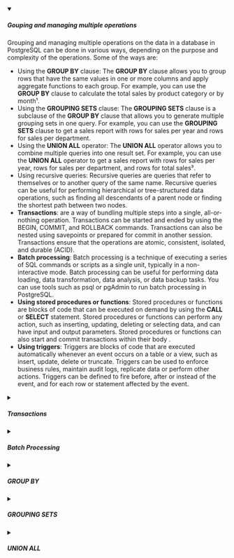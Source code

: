 <!-- https://brandfolder.com/workbench/extract-text-from-image -->
<!-- ![for root](/img/interviews/angular/forroot.png) -->

<details open>
<summary><h5>Gouping and managing multiple operations</h5></summary>

Grouping and managing multiple operations on the data in a database in PostgreSQL can be done in various ways, depending on the purpose and complexity of the operations. Some of the ways are:

- Using the **GROUP BY** clause: The **GROUP BY** clause allows you to group rows that have the same values in one or more columns and apply aggregate functions to each group. For example, you can use the **GROUP BY** clause to calculate the total sales by product category or by month¹.
- Using the **GROUPING SETS** clause: The **GROUPING SETS** clause is a subclause of the **GROUP BY** clause that allows you to generate multiple grouping sets in one query. For example, you can use the **GROUPING SETS** clause to get a sales report with rows for sales per year and rows for sales per department.
- Using the **UNION ALL** operator: The **UNION ALL** operator allows you to combine multiple queries into one result set. For example, you can use the **UNION ALL** operator to get a sales report with rows for sales per year, rows for sales per department, and rows for total sales³.
- Using recursive queries: Recursive queries are queries that refer to themselves or to another query of the same name. Recursive queries can be useful for performing hierarchical or tree-structured data operations, such as finding all descendants of a parent node or finding the shortest path between two nodes.
- **Transactions**: are a way of bundling multiple steps into a single, all-or-nothing operation. Transactions can be started and ended by using the BEGIN, COMMIT, and ROLLBACK commands. Transactions can also be nested using savepoints or prepared for commit in another session. Transactions ensure that the operations are atomic, consistent, isolated, and durable (ACID).
- **Batch processing**: Batch processing is a technique of executing a series of SQL commands or scripts as a single unit, typically in a non-interactive mode. Batch processing can be useful for performing data loading, data transformation, data analysis, or data backup tasks. You can use tools such as psql or pgAdmin to run batch processing in PostgreSQL.
- **Using stored procedures or functions**: Stored procedures or functions are blocks of code that can be executed on demand by using the **CALL** or **SELECT** statement. Stored procedures or functions can perform any action, such as inserting, updating, deleting or selecting data, and can have input and output parameters. Stored procedures or functions can also start and commit transactions within their body .
- **Using triggers**: Triggers are blocks of code that are executed automatically whenever an event occurs on a table or a view, such as insert, update, delete or truncate. Triggers can be used to enforce business rules, maintain audit logs, replicate data or perform other actions. Triggers can be defined to fire before, after or instead of the event, and for each row or statement affected by the event.

</details>

<details>
<summary><h5>Transactions</h5></summary>

Transactions are a fundamental concept of all database systems. They allow you to perform multiple operations as a single, atomic unit of work that either succeeds or fails as a whole. PostgreSQL supports transactions using the **BEGIN**, **COMMIT**, and **ROLLBACK** statements.

Here are some examples of how to use transactions in PostgreSQL:

- To start a transaction, you can use any of these statements: `BEGIN TRANSACTION;`, `BEGIN WORK;`, or `BEGIN;`. For example:

```sql
BEGIN;
INSERT INTO accounts (name, balance) VALUES ('Alice', 10000);
```

- To end a transaction and make the changes permanent, you can use any of these statements: `COMMIT TRANSACTION;`, `COMMIT WORK;`, or `COMMIT;`. For example:

```sql
COMMIT;
```

- To cancel a transaction and undo the changes, you can use any of these statements: `ROLLBACK TRANSACTION;`, `ROLLBACK WORK;`, or `ROLLBACK;`. For example:

```sql
ROLLBACK;
```

- To specify the transaction mode, you can use the `SET TRANSACTION` statement before the first command in the transaction. The transaction mode determines how the transaction interacts with other concurrent transactions. For example:

```sql
BEGIN;
SET TRANSACTION READ ONLY;
SELECT * FROM accounts;
COMMIT;
```

This transaction will only perform read operations and will not see any changes made by other transactions after it starts.

</details>

<details>
<summary><h5>Batch Processing</h5></summary>

Batch processing is a technique to perform multiple operations in a single database connection, which can improve the performance and efficiency of data loading or manipulation. PostgreSQL supports several ways to do batch processing, such as:

- Using the **COPY** command to load data from a file or standard input into a table. This is the fastest way to insert large amounts of data into PostgreSQL, but it requires access to the file system of the server or client. For example:

```sql
COPY table_name FROM '/path/to/file.csv' WITH (FORMAT csv);
```

- Using the **multirow values** syntax to insert multiple rows with a single **INSERT** statement. This can reduce the network overhead and parsing cost of sending many individual statements. For example:

```sql
INSERT INTO table_name (col1, col2, col3) VALUES
(row1_val1, row1_val2, row1_val3),
(row2_val1, row2_val2, row2_val3),
...
(rowN_val1, rowN_val2, rowN_val3);
```

- Using the **pgloader** tool to load data from various sources (such as CSV, JSON, XML, MySQL, SQLite, etc.) into PostgreSQL. This tool can handle errors, data transformations, schema changes, and other options. For example:

```bash
pgloader mysql://user@host/dbname postgresql:///dbname
```

- Using a **batch file** to execute a series of SQL commands or scripts from the command line. This can be useful for automation or scheduling tasks. For example:

```batch
@echo off
psql -h localhost -U postgres -d dbname -f script.sql
```

</details>

<details>
<summary><h5>GROUP BY</h5></summary>

The GROUP BY clause in PostgreSQL is used to ***group rows that have the same values*** in one or more columns ***and apply an aggregate function*** to each group. The GROUP BY clause is often used with aggregate functions such as SUM, COUNT, AVG, MIN, MAX, etc. to calculate summary statistics for each group. Here is an example of using the GROUP BY clause in PostgreSQL:

Suppose you have a table called employees that stores the information of employees in a company, such as id, name, gender, department, salary, etc. The table looks like this:

| id | name | gender | department | salary |
|----|------|--------|------------|--------|
| 1  | Alice | F      | IT         | 5000   |
| 2  | Bob   | M      | HR         | 4000   |
| 3  | Carol | F      | Sales      | 6000   |
| 4  | David | M      | IT         | 7000   |
| 5  | Eve   | F      | Marketing  | 4500   |
| 6  | Frank | M      | Sales      | 5500   |

If you want to find out the total salary of each department, you can use the GROUP BY clause to group the rows by the department column and apply the SUM function to the salary column. The query looks like this:

```sql
SELECT department, SUM(salary) AS total_salary
FROM employees
GROUP BY department;
```

The output of the query is:

| department | total_salary |
|------------|--------------|
| IT         | 12000        |
| HR         | 4000         |
| Sales      | 11500        |
| Marketing  | 4500         |

The query divides the rows in the employees table into four groups based on the values in the department column: IT, HR, Sales, and Marketing. For each group, it calculates the sum of the salary column and returns it as total_salary.

You can also use multiple columns in the GROUP BY clause to create more specific groups. For example, if you want to find out the number of male and female employees in each department, you can use the GROUP BY clause with both gender and department columns. The query looks like this:

```sql
SELECT gender, department, COUNT(*) AS employee_count
FROM employees
GROUP BY gender, department;
```

The output of the query is:

| gender | department | employee_count |
|--------|------------|----------------|
| F      | IT         | 1              |
| M      | HR         | 1              |
| F      | Sales      | 1              |
| M      | IT         | 1              |
| F      | Marketing  | 1              |
| M      | Sales      | 1              |

The query ***divides the rows in the employees table into six groups*** based on the values in both gender and department columns: ***(F, IT), (M, HR), (F, Sales), (M, IT), (F, Marketing), and (M, Sales)***. For each group, it counts the number of rows and returns it as employee_count.

</details>

<details>
<summary><h5>GROUPING SETS</h5></summary>

The GROUPING SETS clause in PostgreSQL is used to ***specify multiple grouping sets in a single GROUP BY clause***. A grouping set is a set of columns or expressions by which you group the rows. The result of the GROUPING SETS clause is equivalent to the union of the results of each individual grouping set. The GROUPING SETS clause is ***often used with aggregate functions*** to calculate summary statistics for different levels of granularity. Here is an example of using the GROUPING SETS clause in PostgreSQL:

Suppose you have a table called sales that stores the information of sales transactions in a company, such as date, product, quantity, price, etc. The table looks like this:

| date       | product | quantity | price |
|------------|---------|----------|-------|
| 2021-01-01 | A       | 10       | 100   |
| 2021-01-01 | B       | 20       | 50    |
| 2021-01-02 | A       | 15       | 100   |
| 2021-01-02 | C       | 30       | 80    |
| 2021-01-03 | B       | 25       | 50    |
| 2021-01-03 | C       | 35       | 80    |

If you want to find out the total sales amount by date, by product, and overall, you can use the GROUPING SETS clause to ***specify three grouping sets: `(date)`, `(product)`, and `()`***. The query looks like this:

```sql
SELECT date, product, SUM(quantity * price) AS total_sales
FROM sales
GROUP BY GROUPING SETS ( (date), (product), () );
```

The output of the query is:

| date       | product | total_sales |
|------------|---------|-------------|
| 2021-01-01 |         | 2000        |
| 2021-01-02 |         | 3900        |
| 2021-01-03 |         | 4300        |
|            | A       | 2500        |
|            | B       | 2250        |
|            | C       | 5200        |
|            |         | 10200       |

The query ***divides the rows in the sales table into six groups*** based on the values in the date and product columns: `(2021-01-01), (2021-01-02), (2021-01-03), (A), (B), (C), and ()`. For each group, it calculates the sum of the `quantity * price` expression and returns it as total_sales.

You can also ***use the GROUPING() function in conjunction with the GROUPING SETS clause to distinguish the result rows***. ***The GROUPING() function takes one or more arguments that must match the expressions in the GROUP BY clause. It returns 0 if the argument is a member of the current grouping set, or 1 if it is not***. For example, you can use the GROUPING() function to add a column that indicates which level of granularity each row belongs to:

```sql
SELECT date, product, SUM(quantity * price) AS total_sales,
CASE
    WHEN GROUPING(date) = 0 AND GROUPING(product) = 0 THEN 'Date and Product'
    WHEN GROUPING(date) = 0 AND GROUPING(product) = 1 THEN 'Date'
    WHEN GROUPING(date) = 1 AND GROUPING(product) = 0 THEN 'Product'
    WHEN GROUPING(date) = 1 AND GROUPING(product) = 1 THEN 'Overall'
END AS level
FROM sales
GROUP BY GROUPING SETS ( (date, product), (date), (product), () );
```

The output of the query is:

| date       | product | total_sales | level             |
|------------|---------|-------------|-------------------|
| 2021-01-01 | A       | 1000        | Date and Product  |
| 2021-01-01 | B       | 1000        | Date and Product  |
| 2021-01-02 | A       | 1500        | Date and Product  |
| 2021-01-02 | C       | 2400        | Date and Product  |
| 2021-01-03 | B       | 1250        | Date and Product  |
| 2021-01-03 | C       | 2800        | Date and Product  |
|            | A       | 2500        | Product           |
|            | B       | 2250        | Product           |
|            | C       | 5200        | Product           |
|            ||         ||10200||Overall|

</details>

<details>
<summary><h5>UNION ALL</h5></summary>

The UNION ALL clause in PostgreSQL is used to ***combine the results of two or more SELECT statements into a single result set*** that includes all the rows from both queries, including duplicates. The UNION ALL clause is ***similar to the UNION clause, except that it does not remove duplicate rows from the result set***. The UNION ALL clause is often ***used when you want to preserve the original data without any modification or when you want to improve the performance of the query by avoiding the overhead of duplicate elimination***. Here is an example of using the UNION ALL clause in PostgreSQL:

Suppose you have two tables called products and services that store the information of products and services offered by a company, such as name, price, category, etc. The tables look like this:

| name | price | category |
|------|-------|----------|
| A    | 100   | IT       |
| B    | 50    | HR       |
| C    | 80    | Sales    |

| name | price | category |
|------|-------|----------|
| D    | 120   | IT       |
| E    | 40    | Marketing|
| F    | 60    | Sales    |

If you want to find out the names and prices of all products and services, you can use the UNION ALL clause to combine the results of two SELECT statements. The query looks like this:

```sql
SELECT name, price FROM products
UNION ALL
SELECT name, price FROM services;
```

The output of the query is:

| name | price |
|------|-------|
| A    | 100   |
| B    | 50    |
| C    | 80    |
| D    | 120   |
| E    | 40    |
| F    | 60    |

The query returns all rows from both tables, without removing any duplicates. Note that if there are any duplicate rows in either table, they will also be included in the result set.

To use the UNION ALL clause, you need to follow these rules:

- The number and order of columns in each SELECT statement must be the same.
- The data types of corresponding columns in each SELECT statement must be compatible or convertible.
- You can use other clauses such as ORDER BY or LIMIT with the UNION ALL clause, but they must be applied to the final result set, not to each individual query.

</details>